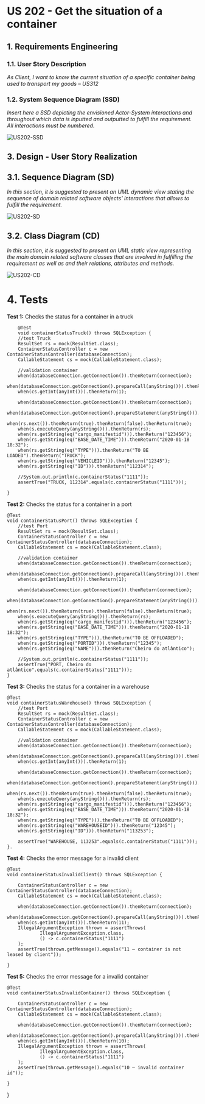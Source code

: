 # US 202 - Get the situation of a container

## 1. Requirements Engineering


### 1.1. User Story Description

*As Client, I want to know the current situation of a specific container being used
to transport my goods – US312*

### 1.2. System Sequence Diagram (SSD)

*Insert here a SSD depicting the envisioned Actor-System interactions and throughout which data is inputted and outputted to fulfill the requirement. All interactions must be numbered.*

![US202-SSD](SSD_312.svg)



## 3. Design - User Story Realization

## 3.1. Sequence Diagram (SD)

*In this section, it is suggested to present an UML dynamic view stating the sequence of domain related software objects' interactions that allows to fulfill the requirement.*

![US202-SD](SD_312.svg)

## 3.2. Class Diagram (CD)

*In this section, it is suggested to present an UML static view representing the main domain related software classes that are involved in fulfilling the requirement as well as and their relations, attributes and methods.*

![US202-CD](CD_312.svg)

# 4. Tests

**Test 1:** Checks the status for a container in a truck
        
        @Test
        void containerStatusTruck() throws SQLException {
        //test Truck
        ResultSet rs = mock(ResultSet.class);
        ContainerStatusController c = new ContainerStatusController(databaseConnection);
        CallableStatement cs = mock(CallableStatement.class);

        //validation container
        when(databaseConnection.getConnection()).thenReturn(connection);
        when(databaseConnection.getConnection().prepareCall(anyString())).thenReturn(cs);
        when(cs.getInt(anyInt())).thenReturn(1);

        when(databaseConnection.getConnection()).thenReturn(connection);
        when(databaseConnection.getConnection().prepareStatement(anyString())).thenReturn(s);
        when(rs.next()).thenReturn(true).thenReturn(false).thenReturn(true);
        when(s.executeQuery(anyString())).thenReturn(rs);
        when(rs.getString(eq("cargo_manifestid"))).thenReturn("123456");
        when(rs.getString(eq("BASE_DATE_TIME"))).thenReturn("2020-01-18 18:32");
        when(rs.getString(eq("TYPE"))).thenReturn("TO BE LOADED").thenReturn("TRUCK");
        when(rs.getString(eq("VEHICLEID"))).thenReturn("12345");
        when(rs.getString(eq("ID"))).thenReturn("112314");

        //System.out.println(c.containerStatus("1111"));
        assertTrue("TRUCK, 112314".equals(c.containerStatus("1111")));

    }
**Test 2:** Checks the status for a container in a port

    @Test
    void containerStatusPort() throws SQLException {
        //test Port
        ResultSet rs = mock(ResultSet.class);
        ContainerStatusController c = new ContainerStatusController(databaseConnection);
        CallableStatement cs = mock(CallableStatement.class);

        //validation container
        when(databaseConnection.getConnection()).thenReturn(connection);
        when(databaseConnection.getConnection().prepareCall(anyString())).thenReturn(cs);
        when(cs.getInt(anyInt())).thenReturn(1);

        when(databaseConnection.getConnection()).thenReturn(connection);
        when(databaseConnection.getConnection().prepareStatement(anyString())).thenReturn(s);
        when(rs.next()).thenReturn(true).thenReturn(false).thenReturn(true);
        when(s.executeQuery(anyString())).thenReturn(rs);
        when(rs.getString(eq("cargo_manifestid"))).thenReturn("123456");
        when(rs.getString(eq("BASE_DATE_TIME"))).thenReturn("2020-01-18 18:32");
        when(rs.getString(eq("TYPE"))).thenReturn("TO BE OFFLOADED");
        when(rs.getString(eq("PORTID"))).thenReturn("12345");
        when(rs.getString(eq("NAME"))).thenReturn("Cheiro do atlântico");

        //System.out.println(c.containerStatus("1111"));
        assertTrue("PORT, Cheiro do atlântico".equals(c.containerStatus("1111")));
    }
**Test 3:** Checks the status for a container in a warehouse

    @Test
    void containerStatusWarehouse() throws SQLException {
        //test Port
        ResultSet rs = mock(ResultSet.class);
        ContainerStatusController c = new ContainerStatusController(databaseConnection);
        CallableStatement cs = mock(CallableStatement.class);

        //validation container
        when(databaseConnection.getConnection()).thenReturn(connection);
        when(databaseConnection.getConnection().prepareCall(anyString())).thenReturn(cs);
        when(cs.getInt(anyInt())).thenReturn(1);

        when(databaseConnection.getConnection()).thenReturn(connection);
        when(databaseConnection.getConnection().prepareStatement(anyString())).thenReturn(s);
        when(rs.next()).thenReturn(true).thenReturn(false).thenReturn(true);
        when(s.executeQuery(anyString())).thenReturn(rs);
        when(rs.getString(eq("cargo_manifestid"))).thenReturn("123456");
        when(rs.getString(eq("BASE_DATE_TIME"))).thenReturn("2020-01-18 18:32");
        when(rs.getString(eq("TYPE"))).thenReturn("TO BE OFFLOADED");
        when(rs.getString(eq("WAREHOUSEID"))).thenReturn("12345");
        when(rs.getString(eq("ID"))).thenReturn("113253");

        assertTrue("WAREHOUSE, 113253".equals(c.containerStatus("1111")));
    }.
**Test 4:** Checks the error message for a invalid client

    @Test
    void containerStatusInvalidClient() throws SQLException {

        ContainerStatusController c = new ContainerStatusController(databaseConnection);
        CallableStatement cs = mock(CallableStatement.class);

        when(databaseConnection.getConnection()).thenReturn(connection);
        when(databaseConnection.getConnection().prepareCall(anyString())).thenReturn(cs);
        when(cs.getInt(anyInt())).thenReturn(11);
        IllegalArgumentException thrown = assertThrows(
                IllegalArgumentException.class,
                () -> c.containerStatus("1111")
        );
        assertTrue(thrown.getMessage().equals("11 – container is not leased by client"));

    }
**Test 5:** Checks the error message for a invalid container

    @Test
    void containerStatusInvalidContainer() throws SQLException {

        ContainerStatusController c = new ContainerStatusController(databaseConnection);
        CallableStatement cs = mock(CallableStatement.class);

        when(databaseConnection.getConnection()).thenReturn(connection);
        when(databaseConnection.getConnection().prepareCall(anyString())).thenReturn(cs);
        when(cs.getInt(anyInt())).thenReturn(10);
        IllegalArgumentException thrown = assertThrows(
                IllegalArgumentException.class,
                () -> c.containerStatus("1111")
        );
        assertTrue(thrown.getMessage().equals("10 – invalid container id"));

    }
}



